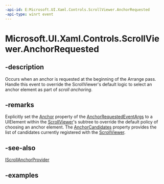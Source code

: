 ```yaml
---
-api-id: E:Microsoft.UI.Xaml.Controls.ScrollViewer.AnchorRequested
-api-type: winrt event
---
```


<!-- Event syntax.
public event TypedEventHandler AnchorRequested<ScrollViewer, AnchorRequestedEventArgs>
-->

# Microsoft.UI.Xaml.Controls.ScrollViewer.AnchorRequested

## -description

Occurs when an anchor is requested at the beginning of the Arrange pass. Handle this event to override the ScrollViewer's default logic to select an anchor element as part of *scroll anchoring*.

## -remarks

Explicitly set the [Anchor](anchorrequestedeventargs_anchor.md) property of the [AnchorRequestedEventArgs](anchorrequestedeventargs.md) to a UIElement within the [ScrollViewer](scrollviewer.md)'s subtree to override the default policy of choosing an anchor element.  The [AnchorCandidates](anchorrequestedeventargs_anchorcandidates.md) property provides the list of candidates currently registered with the [ScrollViewer](scrollviewer.md).

## -see-also

[IScrollAnchorProvider](iscrollanchorprovider.md)

## -examples
